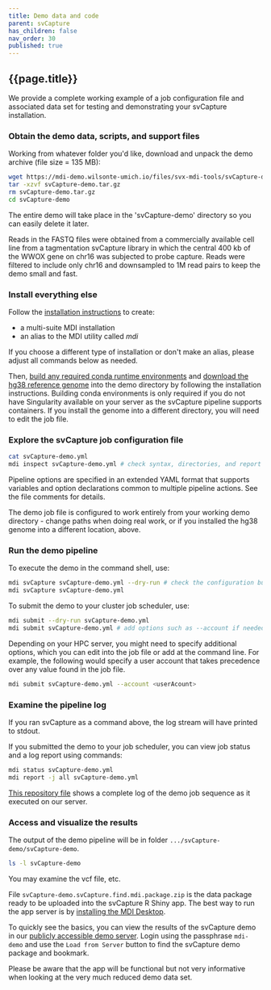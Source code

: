 ```yaml
---
title: Demo data and code
parent: svCapture
has_children: false
nav_order: 30
published: true
---
```


## {{page.title}}

We provide a complete working example of a job configuration file and 
associated data set for testing and demonstrating your svCapture installation. 

### Obtain the demo data, scripts, and support files

Working from whatever folder you'd like, download and unpack the demo archive (file size = 135 MB):

```sh
wget https://mdi-demo.wilsonte-umich.io/files/svx-mdi-tools/svCapture-demo.tar.gz
tar -xzvf svCapture-demo.tar.gz
rm svCapture-demo.tar.gz
cd svCapture-demo
```

The entire demo will take place in the 'svCapture-demo' directory so you can easily delete it later.

Reads in the FASTQ files were obtained from a commercially available cell line from
a tagmentation svCapture library in which the central
400 kb of the WWOX gene on chr16 was subjected to probe capture.
Reads were filtered to include only chr16 and downsampled
to 1M read pairs to keep the demo small and fast.

### Install everything else

Follow the [installation instructions](https://wilsontelab.github.io/svx-mdi-tools/docs/installation/code.html)
to create:
- a multi-suite MDI installation
- an alias to the MDI utility called _mdi_

If you choose a different type of installation or don't make an alias, 
please adjust all commands below as needed.

Then, [build any required conda runtime environments](https://wilsontelab.github.io/svx-mdi-tools/docs/installation/runtime.html)
and [download the hg38 reference genome](https://wilsontelab.github.io/svx-mdi-tools/docs/installation/genome.html)
into the demo directory by following the installation instructions.
Building conda environments is only required if you do not have Singularity available
on your server as the svCapture pipeline supports containers.
If you install the genome into a different directory, you will need 
to edit the job file.

### Explore the svCapture job configuration file

```sh
cat svCapture-demo.yml
mdi inspect svCapture-demo.yml # check syntax, directories, and report all options
```

Pipeline options are specified in an extended YAML format 
that supports variables and option declarations
common to multiple pipeline actions. See the file comments for details.
 
The demo job file is configured to work entirely
from your working demo directory - change paths when doing real work,
or if you installed the hg38 genome into a different location, above.

### Run the demo pipeline

To execute the demo in the command shell, use:

```sh
mdi svCapture svCapture-demo.yml --dry-run # check the configuration but don't do anything
mdi svCapture svCapture-demo.yml
```

To submit the demo to your cluster job scheduler, use:

```sh
mdi submit --dry-run svCapture-demo.yml
mdi submit svCapture-demo.yml # add options such as --account if needed on your server
```

Depending on your HPC server, you might need to specify additional options,
which you can edit into the job file or add at the command line. For 
example, the following would specify a user account that takes precedence 
over any value found in the job file.

```sh
mdi submit svCapture-demo.yml --account <userAcount>
```

### Examine the pipeline log

If you ran svCapture as a command above, the log stream will have printed to stdout.

If you submitted the demo to your job scheduler, you can view job status
and a log report using commands:

```sh
mdi status svCapture-demo.yml
mdi report -j all svCapture-demo.yml
```

[This repository file](https://github.com/wilsontelab/svx-mdi-tools/blob/main/docs/svCapture/svCapture-demo.log) 
shows a complete log of the demo job sequence as it executed on our server.

### Access and visualize the results

The output of the demo pipeline will be in folder `.../svCapture-demo/svCapture-demo`. 

```sh
ls -l svCapture-demo
```

You may examine the vcf file, etc.

File `svCapture-demo.svCapture.find.mdi.package.zip` is the data package ready
to be uploaded into the svCapture R Shiny app. The best way to run the app server
is by [installing the MDI Desktop](https://midataint.github.io/mdi-desktop-app/docs/installation).

To quickly see the basics, you can view the results of the svCapture demo in our
[publicly accessible demo server](https://mdi-demo.wilsonte-umich.io/). 
Login using the passphrase `mdi-demo` and 
use the `Load from Server` button to find the svCapture demo package and bookmark.

Please be aware that the app will be functional but not very informative when looking at
the very much reduced demo data set.
